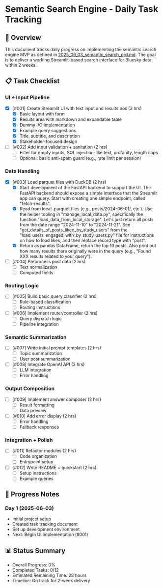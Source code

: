 # Semantic Search Engine - Daily Task Tracking

## 📌 Overview
This document tracks daily progress on implementing the semantic search engine MVP as defined in [2025_06_03_semantic_search_prd.md](../prd/2025_06_03_semantic_search_prd.md). The goal is to deliver a working Streamlit-based search interface for Bluesky data within 2 weeks.

## 📋 Task Checklist

### UI + Input Pipeline
- [x] [#001] Create Streamlit UI with text input and results box (3 hrs)
  - [x] Basic layout with form
  - [x] Results area with markdown and expandable table
  - [x] Dummy I/O implementation
  - [x] Example query suggestions
  - [x] Title, subtitle, and description
  - [x] Stakeholder-focused design

- [ ] [#002] Add input validation + sanitation (2 hrs)
  - [ ] Filter for empty inputs, SQL injection-like text, profanity, length caps
  - [ ] Optional: basic anti-spam guard (e.g., rate limit per session)

### Data Handling
- [x] [#003] Load parquet files with DuckDB (2 hrs)
  - [x] Start development of the FastAPI backend to support the UI. The FastAPI backend should expose a simple interface that the Streamlit app can query. Start with creating one simple endpoint, called "fetch-results".
  - [x] Read from local .parquet files (e.g., posts/2024-06-01/, etc.). Use the helper
  tooling in "manage_local_data.py", specifically the function "load_data_from_local_storage". Let's just return all posts from the date
  range "2024-11-10" to "2024-11-21". See "get_details_of_posts_liked_by_study_users"
  from the "load_users_engaged_with_by_study_users.py" file for instructions on how
  to load likes, and then replace record type with "post".
  - [x] Return as pandas DataFrame, return the top 10 posts. Also print out how many
  results there originally were in the query (e.g., "Found XXX results related to your query").

- [ ] [#004] Preprocess post data (2 hrs)
  - [ ] Text normalization
  - [ ] Computed fields

### Routing Logic
- [ ] [#005] Build basic query classifier (2 hrs)
  - [ ] Rule-based classification
  - [ ] Routing instructions

- [ ] [#006] Implement router/controller (2 hrs)
  - [ ] Query dispatch logic
  - [ ] Pipeline integration

### Semantic Summarization
- [ ] [#007] Write initial prompt templates (2 hrs)
  - [ ] Topic summarization
  - [ ] User post summarization

- [ ] [#008] Integrate OpenAI API (3 hrs)
  - [ ] LLM integration
  - [ ] Error handling

### Output Composition
- [ ] [#009] Implement answer composer (2 hrs)
  - [ ] Result formatting
  - [ ] Data preview

- [ ] [#010] Add error display (2 hrs)
  - [ ] Error handling
  - [ ] Fallback responses

### Integration + Polish
- [ ] [#011] Refactor modules (2 hrs)
  - [ ] Code organization
  - [ ] Entrypoint setup

- [ ] [#012] Write README + quickstart (2 hrs)
  - [ ] Setup instructions
  - [ ] Example queries

## 📝 Progress Notes

### Day 1 (2025-06-03)
- Initial project setup
- Created task tracking document
- Set up development environment
- Next: Begin UI implementation (#001)

## 📊 Status Summary
- Overall Progress: 0%
- Completed Tasks: 0/12
- Estimated Remaining Time: 28 hours
- Timeline: On track for 2-week delivery
